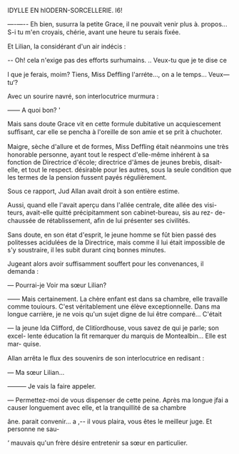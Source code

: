  

IDYLLE EN hlODERN-SORCELLERIE. l6!

—-—-- Eh bien, susurra la petite Grace, il ne pouvait venir plus à. propos...
S-i tu m'en croyais, chérie, avant une heure tu serais ﬁxée.

Et Lilian, la considérant d'un air indécis :

-- Oh! cela n'exige pas des efforts surhumains. .. Veux-tu que je te dise ce

l que je ferais, moim? Tiens, Miss Defﬂing l'arréte..., on a le temps... Veux—tu‘?

Avec un sourire navré, son interlocutrice murmura :

—— A quoi bon? '

Mais sans doute Grace vit en cette formule dubitative un acquiescement
sufﬁsant, car elle se pencha à l'oreille de son amie et se prit à chuchoter.

Maigre, sèche d'allure et de formes, Miss Defﬂing était néanmoins une
très honorable personne, ayant tout le respect d'elle-même inhérent à sa
fonction de Directrice d'école; directrice d'âmes de jeunes brebis, disait-
elle, et tout le respect. désirable pour les autres, sous la seule condition
que les termes de la pension fussent payés régulièrement.

Sous ce rapport, Jud Allan avait droit à son entière estime.

Aussi, quand elle l'avait aperçu dans l'allée centrale, dite allée des visi-
teurs, avait-elle quitté précipitamment son cabinet-bureau, sis au rez-
de-chaussée de rétablissement, aﬁn de lui présenter ses civilités.

Sans doute, en son état d'esprit, le jeune homme se fût bien passé des
politesses acidulées de la Directrice, mais comme il lui était impossible de
s'y soustraire, il les subit durant cinq bonnes minutes.

Jugeant alors avoir suffisamment souffert pour les convenances, il
demanda :

— Pourrai-je Voir ma sœur Lilian?

—— Mais certainement. La chère enfant est dans sa chambre, elle travaille
comme touiours. C'est véritablement une élève exceptionnelle. Dans ma
longue carrière, je ne vois qu'un sujet digne de lui être comparé... C'était

— la jeune Ida Clifford, de Clitïordhouse, vous savez de qui je parle; son excel-
lente éducation la ﬁt remarquer du marquis de Montealbin... Elle est mar-
quise.

Allan arrêta le ﬂux des souvenirs de son interlocutrice en redisant :

— Ma sœur Lilian...

——— Je vais la faire appeler.

— Permettez-moi de vous dispenser de cette peine. Après ma longue
 jfai a causer longuement avec elle, et la tranquillité de sa chambre

 âne. parait convenir...
a ,--  il vous plaira, vous êtes le meilleur juge. Et personne ne sau-

‘  mauvais qu'un frère désire entretenir sa sœur en particulier.

 

